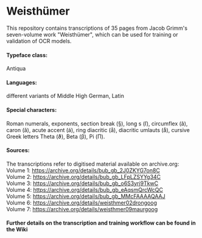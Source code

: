 # Weisthümer
This repository contains transcriptions of 35 pages from Jacob Grimm's seven-volume work "Weisthümer", which can be used for training or validation of OCR models.

#### Typeface class: 
Antiqua

#### Languages:
different variants of Middle High German, Latin

#### Special characters:
Roman numerals, exponents, section break (§), long s (ſ), circumflex (â), caron (ǎ), acute accent (á), ring diacritic (å), diacritic umlauts (aͤ), cursive Greek letters Theta (ϑ), Beta (β), Pi (Π).

#### Sources:
The transcriptions refer to digitised material available on archive.org: <br>
Volume 1: https://archive.org/details/bub_gb_2J0ZKYG7on8C <br>
Volume 2: https://archive.org/details/bub_gb_LFpLZSYYg34C <br>
Volume 3: https://archive.org/details/bub_gb_o6S3yrj9TkwC <br>
Volume 4: https://archive.org/details/bub_gb_eAqsmQrcWcQC <br>
Volume 5: https://archive.org/details/bub_gb_MMcFAAAAQAAJ <br>
Volume 6: https://archive.org/details/weisthmer02drongoog <br>
Volume 7: https://archive.org/details/weisthmer09maurgoog <br>

#### Further details on the transcription and training workflow can be found in the Wiki
